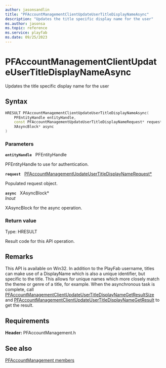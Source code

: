 ```yaml
---
author: jasonsandlin
title: "PFAccountManagementClientUpdateUserTitleDisplayNameAsync"
description: "Updates the title specific display name for the user"
ms.author: jasonsa
ms.topic: reference
ms.service: playfab
ms.date: 09/25/2023
---
```


# PFAccountManagementClientUpdateUserTitleDisplayNameAsync  

Updates the title specific display name for the user  

## Syntax  
  
```cpp
HRESULT PFAccountManagementClientUpdateUserTitleDisplayNameAsync(  
    PFEntityHandle entityHandle,  
    const PFAccountManagementUpdateUserTitleDisplayNameRequest* request,  
    XAsyncBlock* async  
)  
```  
  
### Parameters  
  
**`entityHandle`** &nbsp; PFEntityHandle  
  
PFEntityHandle to use for authentication.  
  
**`request`** &nbsp; [PFAccountManagementUpdateUserTitleDisplayNameRequest*](../../pfaccountmanagementtypes/structs/pfaccountmanagementupdateusertitledisplaynamerequest.md)  
  
Populated request object.  
  
**`async`** &nbsp; XAsyncBlock*  
*_Inout_*  
  
XAsyncBlock for the async operation.  
  
  
### Return value
Type: HRESULT
  
Result code for this API operation.
  
## Remarks  
  
This API is available on Win32. In addition to the PlayFab username, titles can make use of a DisplayName which is also a unique identifier, but specific to the title. This allows for unique names which more closely match the theme or genre of a title, for example. When the asynchronous task is complete, call [PFAccountManagementClientUpdateUserTitleDisplayNameGetResultSize](pfaccountmanagementclientupdateusertitledisplaynamegetresultsize.md) and [PFAccountManagementClientUpdateUserTitleDisplayNameGetResult](pfaccountmanagementclientupdateusertitledisplaynamegetresult.md) to get the result.
  
## Requirements  
  
**Header:** PFAccountManagement.h
  
## See also  
[PFAccountManagement members](../pfaccountmanagement_members.md)  

  
  
